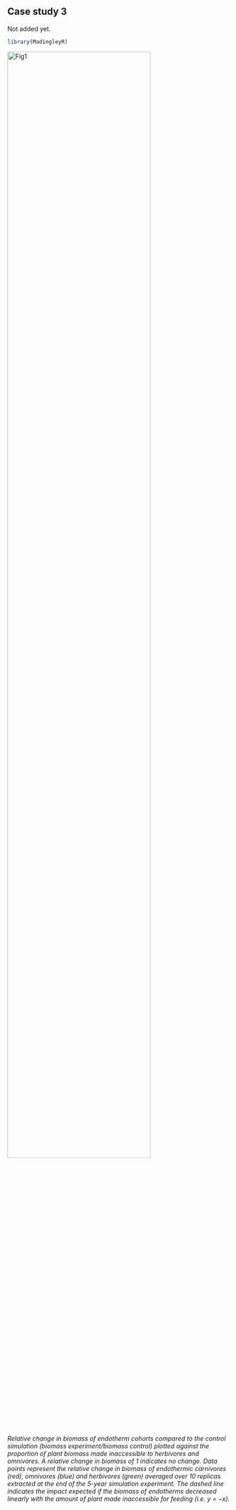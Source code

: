 ## Case study 3

Not added yet.

```R
library(MadingleyR)

```

<p>
<img src="https://cdn.peri.com/.imaging/l/dam/d8c1b1e8-e62b-428c-8b44-2bd42971023b/48943/under-construction.jpg" alt="Fig1" width="80%"/>
<br>
<em>Relative change in biomass of endotherm cohorts compared to the control simulation (biomass experiment/biomass control) plotted against the proportion of plant biomass made inaccessible to herbivores and omnivores. A relative change in biomass of 1 indicates no change. Data points represent the relative change in biomass of endothermic carnivores (red), omnivores (blue) and herbivores (green) averaged over 10 replicas extracted at the end of the 5-year simulation experiment. The dashed line indicates the impact expected if the biomass of endotherms decreased linearly with the amount of plant made inaccessible for feeding (i.e. y = −x).</em>
<br>
<br>
<br>
</p>
